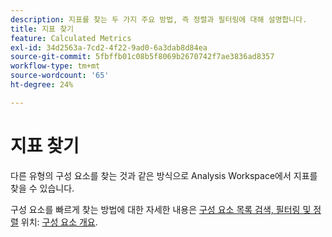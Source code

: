 ```yaml
---
description: 지표를 찾는 두 가지 주요 방법, 즉 정렬과 필터링에 대해 설명합니다.
title: 지표 찾기
feature: Calculated Metrics
exl-id: 34d2563a-7cd2-4f22-9ad0-6a3dab8d84ea
source-git-commit: 5fbffb01c08b5f8069b2670742f7ae3836ad8357
workflow-type: tm+mt
source-wordcount: '65'
ht-degree: 24%

---
```


# 지표 찾기

다른 유형의 구성 요소를 찾는 것과 같은 방식으로 Analysis Workspace에서 지표를 찾을 수 있습니다.

구성 요소를 빠르게 찾는 방법에 대한 자세한 내용은 [구성 요소 목록 검색, 필터링 및 정렬](https://experienceleague.corp.adobe.com/docs/analytics-platform/using/cja-components/overview.html?lang=en#search%2C-filter%2C-and-sort-the-component-list) 위치: [구성 요소 개요](/help/components/overview.md).
